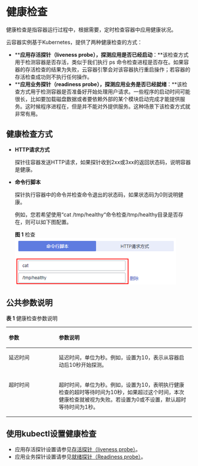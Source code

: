 # 健康检查<a name="cci_01_0013"></a>

健康检查是指容器运行过程中，根据需要，定时检查容器中应用健康状况。

云容器实例基于Kubernetes，提供了两种健康检查的方式：

-   ****应用存活探针（liveness probe），探测应用是否已经启动**：**该检查方式用于检测容器是否存活，类似于我们执行 ps 命令检查进程是否存在。如果容器的存活检查的结果为失败，云容器引擎会对该容器执行重启操作；若容器的存活检查成功则不执行任何操作。
-   ****应用业务探针（readiness probe），探测应用业务是否已经就绪**：**该检查方式用于检测容器是否准备好开始处理用户请求。一些程序的启动时间可能很长，比如要加载磁盘数据或者要依赖外部的某个模块启动完成才能提供服务。这时候程序进程在，但是并不能对外提供服务。这种场景下该检查方式就非常有用。

## 健康检查方式<a name="section12951539165819"></a>

-   **HTTP请求方式**

    探针往容器发送HTTP请求，如果探针收到2xx或3xx的返回状态码，说明容器是健康。

-   **命令行脚本**

    探针执行容器中的命令并检查命令退出的状态码，如果状态码为0则说明健康。

    例如，您若希望使用“cat /tmp/healthy“命令检查/tmp/healthy目录是否存在，则可以如下图配置。

    **图 1**  检查<a name="fig9125152943818"></a>  
    ![](figures/检查.png "检查")


## 公共参数说明<a name="section18602011747"></a>

**表 1**  健康检查参数说明

<a name="zh-cn_topic_0052519475_table548283811358"></a>
<table><thead align="left"><tr id="zh-cn_topic_0052519475_row1948333883520"><th class="cellrowborder" valign="top" width="27%" id="mcps1.2.3.1.1"><p id="zh-cn_topic_0052519475_p17483038163512"><a name="zh-cn_topic_0052519475_p17483038163512"></a><a name="zh-cn_topic_0052519475_p17483038163512"></a>参数</p>
</th>
<th class="cellrowborder" valign="top" width="73%" id="mcps1.2.3.1.2"><p id="zh-cn_topic_0052519475_p74835383351"><a name="zh-cn_topic_0052519475_p74835383351"></a><a name="zh-cn_topic_0052519475_p74835383351"></a>参数说明</p>
</th>
</tr>
</thead>
<tbody><tr id="zh-cn_topic_0052519475_row174831338113511"><td class="cellrowborder" valign="top" width="27%" headers="mcps1.2.3.1.1 "><p id="p183641821163711"><a name="p183641821163711"></a><a name="p183641821163711"></a>延迟时间</p>
</td>
<td class="cellrowborder" valign="top" width="73%" headers="mcps1.2.3.1.2 "><p id="zh-cn_topic_0052519475_p05855219373"><a name="zh-cn_topic_0052519475_p05855219373"></a><a name="zh-cn_topic_0052519475_p05855219373"></a>延迟时间，单位为秒。例如，设置为10，表示从容器启动后10秒开始探测。</p>
</td>
</tr>
<tr id="zh-cn_topic_0052519475_row94831338173514"><td class="cellrowborder" valign="top" width="27%" headers="mcps1.2.3.1.1 "><p id="p36325348374"><a name="p36325348374"></a><a name="p36325348374"></a>超时时间</p>
</td>
<td class="cellrowborder" valign="top" width="73%" headers="mcps1.2.3.1.2 "><p id="zh-cn_topic_0052519475_p1322592833713"><a name="zh-cn_topic_0052519475_p1322592833713"></a><a name="zh-cn_topic_0052519475_p1322592833713"></a>超时时间，单位为秒。例如，设置为10，表明执行健康检查的超时等待时间为10秒，如果超过这个时间，本次健康检查就被视为失败。若设置为0或不设置，默认超时等待时间为1秒。</p>
</td>
</tr>
</tbody>
</table>

## 使用kubectl设置健康检查<a name="section112854313372"></a>

-   应用存活探针设置请参见[存活探针（liveness probe）](https://support.huaweicloud.com/devg-cci/cci_05_0013.html)。
-   应用业务探针设置请参见[就绪探针（Readiness probe）](https://support.huaweicloud.com/devg-cci/cci_05_0026.html)。

